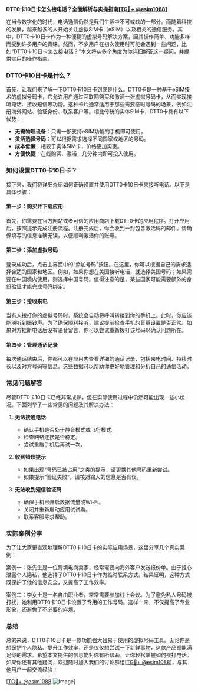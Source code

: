 **DTT0卡10日卡怎么接电话？全面解析与实操指南[[TG💪+ @esim1088](https://t.me/s/esim1088)]**

在当今数字化的时代，电话通信仍然是我们生活中不可或缺的一部分。而随着科技的发展，越来越多的人开始关注虚拟SIM卡（eSIM）以及相关的通信服务。其中，DTT0卡10日卡作为一种便捷的虚拟号码解决方案，因其操作简单、功能多样而受到许多用户的青睐。然而，不少用户在初次使用时可能会遇到一些问题，比如“DTT0卡10日卡怎么接电话？”本文将从多个角度为你详细解答这一疑问，并提供实用的操作指南。

### DTT0卡10日卡是什么？

首先，让我们来了解一下DTT0卡10日卡到底是什么。DTT0卡是一种基于eSIM技术的虚拟号码卡，它允许用户通过互联网购买和激活一张虚拟号码卡，从而实现接听电话、接收短信等功能。这种卡片通常适用于那些需要临时号码的场景，例如注册海外网站、验证身份、联系客户等。相比传统的实体SIM卡，DTT0卡具有以下优势：

- **无需物理设备**：只需一部支持eSIM功能的手机即可使用。
- **灵活选择号码**：可以根据需求选择不同国家或地区的号码。
- **成本低廉**：相较于实体SIM卡，价格更加实惠。
- **方便快捷**：在线购买、激活，几分钟内即可投入使用。

### 如何设置DTT0卡10日卡？

接下来，我们将详细介绍如何正确设置并使用DTT0卡10日卡来接听电话。以下是具体步骤：

#### 第一步：购买并下载应用
首先，你需要在官方网站或者可信的应用商店下载DTT0卡的应用程序。打开应用后，按照提示完成注册流程。注册完成后，你会收到一封包含激活码的邮件。请确保填写的信息准确无误，以便顺利激活你的账号。

#### 第二步：添加虚拟号码
登录成功后，点击主界面中的“添加号码”按钮。在这里，你可以根据自己的需求选择合适的国家和地区。例如，如果你想在美国接听电话，就选择美国号码；如果需要在中国境内使用，则选择中国号码。值得注意的是，某些国家可能需要额外的身份验证才能完成号码绑定。

#### 第三步：接收来电
当有人拨打你的虚拟号码时，系统会自动将呼叫转接到你的手机上。此时，你应该能够听到振铃声。为了确保顺利接听，建议提前检查手机的音量设置是否正常。如果对方挂断电话后没有语音留言，你可以尝试重新拨打该号码以确认问题所在。

#### 第四步：管理通话记录
每次通话结束后，你都可以在应用内查看详细的通话记录，包括来电时间、持续时长以及对方号码等信息。这些数据可以帮助你更好地管理和分析自己的通信活动。

### 常见问题解答

尽管DTT0卡10日卡已经非常成熟，但在实际使用过程中仍然可能出现一些小状况。下面列举了一些常见的问题及其解决办法：

1. **无法接通电话**
   - 确认手机是否处于静音模式或飞行模式。
   - 检查网络连接是否稳定。
   - 尝试重启手机后再试一次。

2. **收到错误提示**
   - 如果出现“号码已被占用”之类的提示，请更换其他号码重新尝试。
   - 如果提示“验证失败”，请核对输入的信息是否有误。

3. **无法收到短信验证码**
   - 确保手机已开启数据流量或Wi-Fi。
   - 关闭并重新启动应用试试看。
   - 联系客服寻求帮助。

### 实际案例分享

为了让大家更直观地理解DTT0卡10日卡的实际应用场景，这里分享几个真实案例：

案例一：张先生是一位跨境电商卖家，经常需要向海外客户发送报价单。由于担心泄露个人隐私，他选择了DTT0卡10日卡作为临时联系方式。结果证明，这种方式既保护了他的信息安全，又提高了工作效率。

案例二：李女士是一名自由职业者，常常需要参加线上会议。为了避免私人号码被打扰，她利用DTT0卡10日卡设置了专用的工作号码。这样一来，不仅提高了专业形象，还避免了不必要的麻烦。

### 总结

总的来说，DTT0卡10日卡是一款功能强大且易于使用的虚拟号码工具。无论你是想保护个人隐私、提升工作效率，还是仅仅想尝试一下新鲜事物，这款产品都能满足你的需求。希望本文提供的信息能对你有所帮助，让你轻松掌握如何接打电话。如果你还有其他疑问，欢迎随时加入我们的讨论群组[[TG💪+ @esim1088](https://t.me/s/esim1088)]，与其他用户一起交流经验！

[[TG💪+ @esim1088](https://t.me/s/esim1088) ![Image](https://i.postimg.cc/4NQfJmqS/Snipaste-2025-05-13-00-14-12.png)]